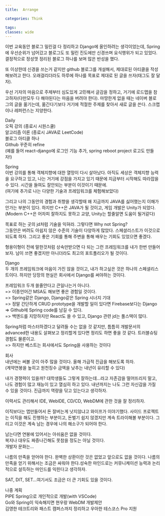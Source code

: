 ```yaml
---
title:  Arrange

categories: Think

tags: 
classes: wide
---
```


  
이번 교육동안 블로그 밀린걸 다 정리하고 Django에 올인하려는 생각이었는데, Spring에 우선순위가 넘어갔고 블로그도 또 밀린 진도에만 신경쓰며 요식행위가 되고 있었다. 결정적으로 정성껏 정리된 블로그 하나를 보며 많은 반성을 했다.  
  
또 이상한데 신경을 쓰는거 같지만 github 블로그를 개설해서, 제대로된 아티클을 작성해보려고 한다. 오래걸리더라도 하루에 하나를 목표로 제대로 된 글을 쓰자(태그도 잘 달자).  
  
우선 기자의 마음으로 주제부터 심도있게 고민해서 글감을 정하고, 거기에 로드맵을 참고하자(다만모두 다 해야된다는 마음을 버려야 한다). 마땅한게 없을 때는 네이버 블로그의 글을 옮기는데, 옮긴다기보다 거기에 적절한 주제를 찾아서 새로 글을 쓴다. 스크랩이나 레퍼런스는 지양한다.  
  
Daily  
오픽 강의 (종료시 시원스쿨)  
알고리즘 이론 (종료시 JAVA로 LeetCode)  
블로그 아티클 하나  
Github 꾸준히 refine  
(예를 들어 react-django에 로그인 기능 추가,  spring reboot project 로고도 만들자!)  
  
Spring  
이번 강의를 통해 객체지향에 대한 열망이 다시 살아났다. 아직도 세상은 객체지향 능력을 요구하고 있고, 나는 거기에 강점을 가지고 있기 때문에 지금부터 시작해도 따라잡을 수 있다. 시간을 들여도 잘안되는 부분이 이것이기 때문에.  
(여기에 추가로 나는 다양한 기술과 프레임워크를 체험해보았다)  
  
그리고 나의 그동안의 경험과 취향을 생각할때 왜 지금까지 JAVA를 싫어했는지 이해가 안가는 부분이 있다. 하지만 C++은 JAVA가 될 것이고, 게임 개발은 Unity가 되었다.  
(Modern C++은 어차피 잘하지도 못하고 교양, Unity는 할줄알면 도움이 될거같다)  
  
목표로 하는 곳의 jd처럼 기술을 익혀라. 그렇다면 Why not Spring?  
그동안은 버려도 아쉽지 않은 수준의 기술이 다양하게 많았다. 스페셜리스트가 이것으로 되도록 하자. 그리고 좋은 기회를 통해 주변을 통해 배우는 기회도 있었으면 좋겠다.  
  
형용이형이 전에 말한것처럼 상속만받으면 다 되는 그런 프레임워크를 내가 한번 만들어보자. 남이 쓰면 좋겠지만 아니더라도 최고의 포트폴리오가 될 것이다.  
  
Django  
두 개의 프레임워크에 마음이 가진 않을 것이고, 내가 하고싶은 것은 하나의 스페셜리스트이다. 하지만 당장의 현실은 회사에서 Django를 써야하는 것이다.  
  
프레임워크 두개 쓸줄안다고 큰일나는거 아니다.  
=> 이종언어간 MSA도 해보면 좋은 경험일 것이다.  
=> Spring같은 Django, Django같은 Spring 시너지 기대  
=> 정말 간단하게 CRUD prototype을 개발할 일이 있다면 Firebase보다는 Django  
=> Github에 Spring code를 남길 수 있다.  
=> 백엔드를 지망하지만 React도 쓸 수 있고, Django 관련 jd는 풀스택이 많다.  
  
Spring처럼 마스터하겠다고 달려들 수는 없을 것 같지만, 틈틈히 개발문서의 advanced한 내용도 살펴보고 정리할게 있다면 정리도 하면 좋을 것 같다. 트러블슈팅 경험도 물론이고.  
=> 하지만 베스트는 회사에서도 Spring을 사용하는 것이다  
  
회사  
내년에는 써볼 곳이 아주 많을 것이다. 올해 가급적 진급을 해보도록 하자.  
(계약연봉을 높히고 원천징수 금액을 낮추는 내년이 유리할 수 있다)  
  
내가 경쟁력이 있을까? 대학생들도 그렇게 잘하는데...라고 자존감을 떨어뜨리지 말고, 나도 경험이 많고 재능이 있고 열심히 하고 있다. 내년까지는 나도 그런 자신감을 가질 수 있을 것이다. 진급까지 역량을 닦고 있는다고 생각하자.  
  
이력서도 관리해서 IDE, WebIDE, CD/CD, WebDM에 관한 것을 잘 정리하자.  
  
이직보다는 앱만들어서 돈 잘버는게 낫지않냐고 와이프가 이야기했다. 사이드 프로젝트는 이직을 해도 진행하는 부분이고, 돈벌기 쉽지 않겠지만 계속 트라이해볼 부분이다. 그리고 이것은 계속 남는 경우에 나의 해소구가 되어야 한다.  
  
남는다면 연봉에 있어서는 아쉬움은 없을 것이다.  
복지나 대우도 짜증나긴해도 못참을 정도는 아닐 것이다.  
개발자 문화는...  
  
나름의 만족을 얻어야 한다. 완벽한 상환이란 것은 없었고 앞으로도 없을 것이다. 나름의 만족을 얻기 위해서는 조금은 싸워야 한다.성숙한 마인드로는 커뮤니케이션 능력과 논리적으로 설득하는 마인드를 익힌다고 생각하자.  
  
 SAT, DIT, SET...여기서도 조금은 더 큰 기회도 있을 것이다.  
  
나중 계획  
PIPE Spring으로 개인적으로 개발(with VSCode)  
Go와 Spring이 익숙해지면 현우랑 WebDM 개발제안  
김영한 테크트리와 패스트 캠퍼스까지 정리하고 우아한 테스코스 Pro 지원  

